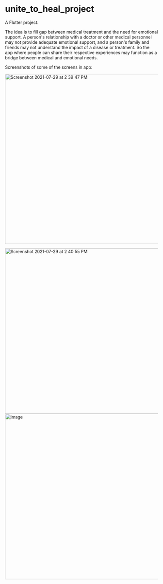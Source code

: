 # unite_to_heal_project

A Flutter project.

The idea is to fill gap between medical treatment and the need for emotional support. A person's relationship with a doctor or other medical personnel may not provide adequate emotional support, and a person's family and friends may not understand the impact of a disease or treatment. So the app where people can share their respective experiences may function as a bridge between medical and emotional needs.

Screenshots of some of the screens in app:

<img width="559" alt="Screenshot 2021-07-29 at 2 39 47 PM" src="https://user-images.githubusercontent.com/79906086/127465492-f45cbe34-7b93-4d2a-9a52-715fa89162f7.png">

<img width="544" alt="Screenshot 2021-07-29 at 2 40 55 PM" src="https://user-images.githubusercontent.com/79906086/127465933-ceab6bad-24e5-483b-b38a-43768f43bec5.png"><img width="544" alt="image" src="https://user-images.githubusercontent.com/79906086/127466046-33044613-1d3b-4b74-b772-bcbdb1e94d5c.png">


